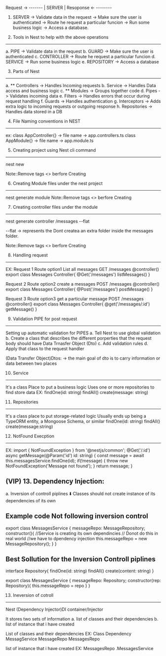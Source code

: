 Request   ->     -------
                | SERVER |
Resoponse <-     --------

1. SERVER ->  Validate data in the request -> Make sure the user is authenticated -> Route he request a particular funcion -> Run some business logic -> Access a database.


2. Tools in Nest to help with the above operations
-----------------------------------------------
a. PIPE       -> Validate data in the request
b. GUARD      -> Make sure the user is authenticated
c. CONTROLLER -> Route he request a particular funcion
d. SERVICE    -> Run some business logic
e. REPOSITORY -> Access a database

3. Parts of Nest
----------------
a. ** Controllers   -> Handles Incoming requests 
b. Service          -> Handles Data access and business logic
c. ** Modules       -> Groups together code
d. Pipes            -> Validates incoming data
e. Filters          -> Handles errors that occur during request handling
f. Guards           -> Handles authentication
g. Interceptors     -> Adds extra logic to incoming requests or outgoing response
h. Repositories     -> Handles data stored in a DB

4. File Naming conventions in NEST
-----------------------------------
ex: 
class AppController{} -> file name -> app.controllers.ts
class AppModule{}     -> file name -> app.module.ts

5. Creating project using Nest cli command
------------------------------------------
nest new <projectName>

Note::Remove tags <> berfore Creating

6. Creating Module files under the nest project
----------------------------------------
nest generate module <fileName> 
Note::Remove tags <> berfore Creating

7. Creating controller files under the module
---------------------------------------------
nest generate controller <Module FolderName><Controller Name>/messages --flat

--flat -> represents the Dont createa an extra folder inside the messages folder.

Note::Remove tags <> berfore Creating

8. Handling request
-------------------
EX:
Request 1               Route                       option1
List all messages    GET /messages                  @controller()
                                                    export class Messages Controller{
                                                        @Get('/messages')
                                                        listMessages()
                                                    }

Request 2               Route                       option2
create a messages    POST /messages                 @controller()
                                                    export class Messages Controller{
                                                        @Post('/messages')
                                                        postMessage()
                                                    }

Request 3                       Route               option3
get a particular message    POST /messages          @controller()
                                                    export class Messages Controller{
                                                        @get('/messages/:id')
                                                        getMessage()
                                                    }

9. Validation PIPE for post request
-----------------------------------
Setting up automatic validation for PIPES
a. Tell Nest to use global validation
b. Create a class that describes the different porperties that the request body should have 
Data Trnasfer Object (Dto)
c. Add validation rules
d. Apply that class to the request handler

(Data Transfer Object)Dtos: -> the main goal of dto is to carry information or data between two places

10. Service
-----------
It's a class
Place to put a business logic
Uses one or more repositories to find store data
EX:
findOne(id: string)
findAll()
create(message: string)

11. Repositories
-----------------
It's a class
place to put storage-related logic
Usually ends up being a TypeORM entity, a Mongoose Schema, or similar
findOne(id: string)
findAll()
create(message:string)

12. NotFound Execption
-----------------------
EX:
import { NotFoundException } from '@nestjs/common';
@Get('/:id')
    async getMessage(@Param('id') id: string) {
        const message = await this.messagesService.findOne(id);
        if(!message) {
            throw new NotFoundException('Message not found');
        }
        return message;
    } 

(VIP) 13. Dependency Injection:
-------------------------------

a. Inversion of controll piplines
             ⬇️
  Classes should not create instance of its dependencies of its own

Example code Not following inversion control
---------------------------------------------
export class MessagesService {
    messageRepo: MessageRepository;
    constructor(){
        //Service is creating its own dependincies
        // Donot do this in real world
        //we have to dpendency injection
        this.messageRepo = new MessageRepository();
    }
}

Best Sollution for the Inversion Controll piplines
--------------------------------------------------
interface Repository{
    findOne(id: string)
    findAll()
    create(content: string)
}

export class MessagesService {
    messageRepo: Repository;
    constructor(rep: Repository){
        this.messageRepo = repo
    }
}

13. Ineversion of cotroll
-------------------------
Nest (Dependency Injector)DI container/Injector

It stores two sets of information 
a. list of classes and their dependencies
b. list of instance that i have created

List of classes and their dependencies
EX: 
  Class                 Dependency 
MessagService           MessageRepo
MessagesRepo         

list of instance that i have created
EX:
MessagesRepo            .MessagesService
